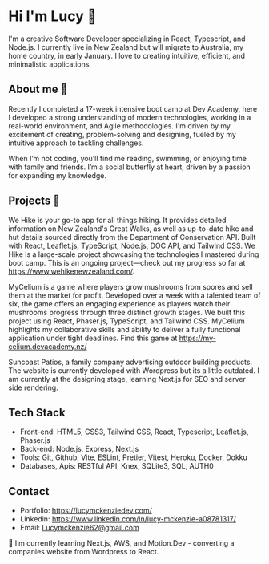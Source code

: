 # Hi I'm Lucy 👋
I'm a creative Software Developer specializing in React, Typescript, and Node.js. I currently live in New Zealand but will migrate to Australia, my home country, in early January. I love to creating intuitive, efficient, and minimalistic applications. 

## About me 🌱
Recently I completed a 17-week intensive boot camp at Dev Academy, here I developed a strong understanding of modern technologies, working in a real-world environment, and Agile methodologies. I'm driven by my excitement of creating, problem-solving and designing, fueled by my intuitive approach to tackling challenges.

When I’m not coding, you’ll find me reading, swimming, or enjoying time with family and friends. I’m a social butterfly at heart, driven by a passion for expanding my knowledge.

## Projects 🔭
We Hike is your go-to app for all things hiking. It provides detailed information on New Zealand's Great Walks, as well as up-to-date hike and hut details sourced directly from the Department of Conservation API. Built with React, Leaflet.js, TypeScript, Node.js, DOC API, and Tailwind CSS. We Hike is a large-scale project showcasing the technologies I mastered during boot camp. This is an ongoing project—check out my progress so far at https://www.wehikenewzealand.com/.

MyCelium is a game where players grow mushrooms from spores and sell them at the market for profit. Developed over a week with a talented team of six, the game offers an engaging experience as players watch their mushrooms progress through three distinct growth stages. We built this project using React, Phaser.js, TypeScript, and Tailwind CSS. MyCelium highlights my collaborative skills and ability to deliver a fully functional application under tight deadlines. Find this game at https://my-celium.devacademy.nz/

Suncoast Patios, a family company advertising outdoor building products. The website is currently developed with Wordpress but its a little outdated. I am currently at the designing stage, learning Next.js for SEO and server side rendering. 

## Tech Stack
- Front-end: HTML5, CSS3, Tailwind CSS, React, Typescript, Leaflet.js, Phaser.js
- Back-end: Node.js, Express, Next.js
- Tools: Git, Github, Vite, ESLint, Pretier, Vitest, Heroku, Docker, Dokku
- Databases, Apis: RESTful API, Knex, SQLite3, SQL, AUTH0

## Contact 
- Portfolio: https://lucymckenziedev.com/
- Linkedin: https://www.linkedin.com/in/lucy-mckenzie-a08781317/
- Email: Lucymckenzie62@gmail.com

🌱 I’m currently learning Next.js, AWS, and Motion.Dev - converting a companies website from Wordpress to React.


